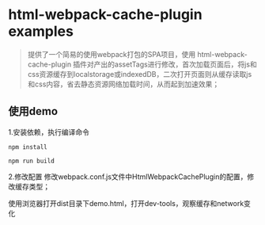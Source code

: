 # html-webpack-cache-plugin examples
> 提供了一个简易的使用webpack打包的SPA项目，使用 html-webpack-cache-plugin 插件对产出的assetTags进行修改，首次加载页面后，将js和css资源缓存到localstorage或indexedDB，二次打开页面则从缓存读取js和css内容，省去静态资源网络加载时间，从而起到加速效果；

## 使用demo
1.安装依赖，执行编译命令
```
npm install

npm run build

```
2.修改配置
修改webpack.conf.js文件中HtmlWebpackCachePlugin的配置，修改缓存类型；

使用浏览器打开dist目录下demo.html，打开dev-tools，观察缓存和network变化